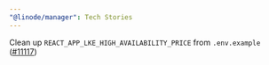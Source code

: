```yaml
---
"@linode/manager": Tech Stories
---
```


Clean up `REACT_APP_LKE_HIGH_AVAILABILITY_PRICE` from `.env.example` ([#11117](https://github.com/linode/manager/pull/11117))
